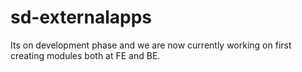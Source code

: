 # sd-externalapps
Its on development phase and we are now currently working on first creating modules both at FE and BE.
